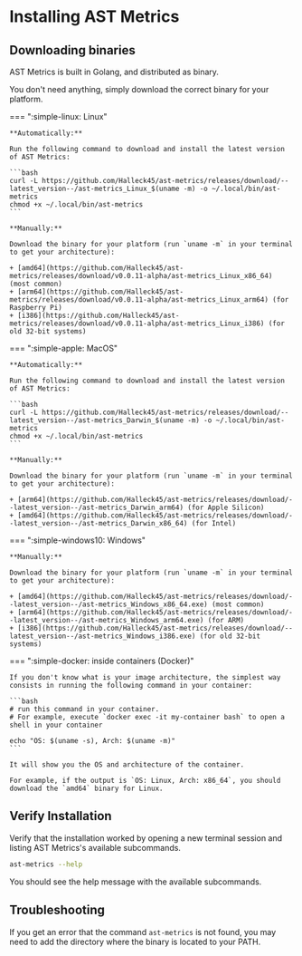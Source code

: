 # Installing AST Metrics

## Downloading binaries

AST Metrics is built in Golang, and distributed as binary. 

You don't need anything, simply download the correct binary for your platform.

=== ":simple-linux: Linux"

    **Automatically:**

    Run the following command to download and install the latest version of AST Metrics:

    ```bash
    curl -L https://github.com/Halleck45/ast-metrics/releases/download/--latest_version--/ast-metrics_Linux_$(uname -m) -o ~/.local/bin/ast-metrics
    chmod +x ~/.local/bin/ast-metrics
    ```

    **Manually:**

    Download the binary for your platform (run `uname -m` in your terminal to get your architecture):

    + [amd64](https://github.com/Halleck45/ast-metrics/releases/download/v0.0.11-alpha/ast-metrics_Linux_x86_64) (most common)
    + [arm64](https://github.com/Halleck45/ast-metrics/releases/download/v0.0.11-alpha/ast-metrics_Linux_arm64) (for Raspberry Pi)
    + [i386](https://github.com/Halleck45/ast-metrics/releases/download/v0.0.11-alpha/ast-metrics_Linux_i386) (for old 32-bit systems)

=== ":simple-apple: MacOS"

    **Automatically:**

    Run the following command to download and install the latest version of AST Metrics:
    
    ```bash
    curl -L https://github.com/Halleck45/ast-metrics/releases/download/--latest_version--/ast-metrics_Darwin_$(uname -m) -o ~/.local/bin/ast-metrics
    chmod +x ~/.local/bin/ast-metrics
    ```

    **Manually:**

    Download the binary for your platform (run `uname -m` in your terminal to get your architecture):
    
    + [arm64](https://github.com/Halleck45/ast-metrics/releases/download/--latest_version--/ast-metrics_Darwin_arm64) (for Apple Silicon)
    + [amd64](https://github.com/Halleck45/ast-metrics/releases/download/--latest_version--/ast-metrics_Darwin_x86_64) (for Intel)


=== ":simple-windows10: Windows"

    **Manually:**

    Download the binary for your platform (run `uname -m` in your terminal to get your architecture):

    + [amd64](https://github.com/Halleck45/ast-metrics/releases/download/--latest_version--/ast-metrics_Windows_x86_64.exe) (most common)
    + [arm64](https://github.com/Halleck45/ast-metrics/releases/download/--latest_version--/ast-metrics_Windows_arm64.exe) (for ARM)
    + [i386](https://github.com/Halleck45/ast-metrics/releases/download/--latest_version--/ast-metrics_Windows_i386.exe) (for old 32-bit systems)


=== ":simple-docker: inside containers (Docker)"

    If you don't know what is your image architecture, the simplest way consists in running the following command in your container:

    ```bash
    # run this command in your container. 
    # For example, execute `docker exec -it my-container bash` to open a shell in your container

    echo "OS: $(uname -s), Arch: $(uname -m)"
    ```

    It will show you the OS and architecture of the container. 

    For example, if the output is `OS: Linux, Arch: x86_64`, you should download the `amd64` binary for Linux.

## Verify Installation

Verify that the installation worked by opening a new terminal session and listing AST Metrics's available subcommands.

```bash
ast-metrics --help
```

You should see the help message with the available subcommands.

## Troubleshooting

If you get an error that the command `ast-metrics` is not found, you may need to add the directory where the binary is located to your PATH.
